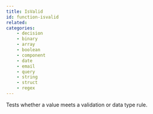 ```yaml
---
title: IsValid
id: function-isvalid
related:
categories:
    - decision
    - binary
    - array
    - boolean
    - component
    - date
    - email
    - query
    - string
    - struct
    - regex
---
```


Tests whether a value meets a validation or data type rule.